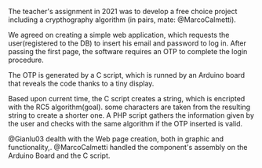 The teacher's assignment in 2021 was to develop a free choice project including a crypthography algorithm (in pairs, mate: @MarcoCalmetti).

We agreed on creating a simple web application, which requests the user(registered to the DB) to insert his email and password to log in.
After passing the first page, the software requires an OTP to complete the login procedure.

The OTP is generated by a C script, which is runned by an Arduino board that reveals the code thanks to a tiny display.

Based upon current time, the C script creates a string, which is encripted with the RC5 algorithm(goal). some characters are taken from the resulting string to create a shorter one.
A PHP script gathers the information given by the user and checks with the same algorithm if the OTP inserted is valid.

@Gianlu03 dealth with the Web page creation, both in graphic and functionality,.
@MarcoCalmetti handled the component's assembly on the Arduino Board and the C script.
